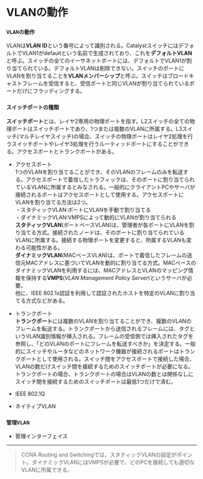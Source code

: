 # VLANの動作

### `VLANの動作`
VLANは**VLAN ID**という番号によって識別される。CatalystスイッチにはデフォルトでVLAN1がdefaultという名前で生成されており、これを**デフォルトVLAN**と呼ぶ。スイッチの全てのイーサネットポートには、デフォルトでVLAN1が割り当てられている。デフォルトVLANは削除できない。スイッチのポートにVLANを割り当てることを**VLANメンバーシップ**と呼ぶ。スイッチはブロードキャストフレームを受信すると、受信ポートと同じVLANが割り当てられているポートだけにフラッディングする。

### `スイッチポートの種類`
**スイッチポート**とは、レイヤ2専用の物理ポートを指す。L2スイッチの全ての物理ポートはスイッチポートであり、1つまたは複数のVLANに所属する。L3スイッチ(マルチレイヤスイッチ)の場合、スイッチの物理ポートはレイヤ2処理を行うスイッチポートやレイヤ3処理を行うルーティッドポートにすることができる。アクセスポートとトランクポートがある。

- アクセスポート  
1つのVLANを割り当てることができ、そのVLANのフレームのみを転送する。アクセスポートで着信したトラフィックは、そのポートに割り当てられているVLANに所属するとみなされる。一般的にクライアントPCやサーバが接続されるポートはアクセスポートとして使用する。アクセスポートにVLANを割り当てる方法は2つ。  
・スタティックVLAN:ポートにVLANを手動で割り当てる  
・ダイナミックVLAN:VMPSによって動的にVLANが割り当てられる  
**スタティックVLAN**(ポートベースVLAN)は、管理者が各ポートにVLANを割り当てる方式。接続されたノードは、そのポートに割り当てられているVLANに所属する。接続する物理ポートを変更すると、所属するVLANも変わる可能性がある。  
**ダイナミックVLAN**(MACベースVLAN)は、ポートで着信したフレームの送信元MACアドレスに基づいてVLANを動的に割り当てる方式。MACベースのダイナミックVLANを利用するには、MACアドレスとVLANのマッピング情報を保持する**VMPS**(*VLAN Management Policy Server*)というサーバが必要。  
他に、IEEE 802.1x認証を利用して認証されたホストを特定のVLANに割り当てる方式などがある。

- トランクポート  
**トランクポート**には複数のVLANを割り当てることができ、複数のVLANのフレームを転送する。トランクポートから送信されるフレームには、タグというVLAN識別情報が挿入される。フレームの受信側では挿入されたタグを参照し、「どのVLANのポートにフレームを転送すべきか」を決定する。一般的にスイッチやルータなどのネットワーク機器が接続されるポートはトランクポートとして使用される。スイッチ間をアクセスポートで接続した場合、VLANの数だけスイッチ間を接続するためのスイッチポートが必要になる。トランクポートの場合、トランクポートの場合はVLANの数とは関係なしにスイッチ間を接続するためのスイッチポートは最低1つだけで済む。

- IEEE 802.1Q


- ネイティブVLAN


### `管理VLAN`


- 管理インターフェイス


---
> CCNA Routing and Switchingでは、スタティックVLANの設定がポイント。ダイナミックVLANにはVMPSが必要で、どのPCを接続しても適切なVLANに所属できる。
